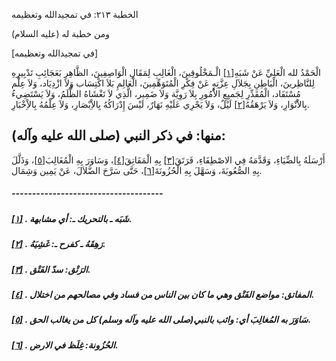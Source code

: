   الخطبة  ٢١٣: في تمجيدالله وتعظيمه	

ومن خطبة له (عليه السلام)

[في تمجيدالله وتعظيمه]

الْحَمْدُ لله الْعَلِيِّ عَنْ شَبَهِ[[١\]](https://arabic.balaghah.net/node/721#_ftn1) الْـمَخْلُوقِينَ، الْغَالِبِ لِمَقَالِ الْوَاصِفِينَ، الظَّاهِرِ  بَعَجَائِبِ تَدْبِيرِهِ لِلنَّاظِرينَ، الْبَاطِنِ بِجَلاَلِ عِزَّتِهِ  عَنْ فِكْرِ الْمُتَوَهِّمِينَ، الْعَالِمِ بَلاَ اكْتِسَاب وَلاَ  ازْدِيَاد، وَلاَ عِلْم مُسْتَفَاد، الْمُقَدِّرِ لِجَميِعِ الاُْمُورِ  بِلاَ رَوِيَّة وَلاَ ضَمِير، الَّذِي لاَ تَغْشَاهُ الظُّلَمُ، وَلاَ  يَسْتَضِيءُ بِالاَْنْوَارِ، وَلاَ يَرْهَقُهُ[[٢\]](https://arabic.balaghah.net/node/721#_ftn2) لَيْلٌ، وَلاَ يَجْرِي عَلَيْهِ نَهَارٌ، لَيْسَ إِدْرَاكُهُ بِالاِْبْصَارِ، وَلاَ عِلْمُهُ بِالاِْخْبَارِ.

## منها: في ذكر النبي (صلى الله عليه وآله):

أَرْسَلَهُ بِالضِّيَاءِ، وَقَدَّمَهُ فِي الاصْطِفَاءِ، فَرَتَقَ[[٣\]](https://arabic.balaghah.net/node/721#_ftn3) بِهِ الْمَفَاتِقَ[[٤\]](https://arabic.balaghah.net/node/721#_ftn4)، وَسَاوَرَ بِهِ الْمُغَالِبَ[[٥\]](https://arabic.balaghah.net/node/721#_ftn5)، وَذَلَّلَ بِهِ الصُّعُوبَةَ، وَسَهَّلَ بِهِ الْحُزُونَةَ[[٦\]](https://arabic.balaghah.net/node/721#_ftn6)، حَتَّى سَرَّحَ الضَّلاَلَ، عَنْ يَمِين وَشِمَال.

##### -------------------------------------

##### [[١\]](https://arabic.balaghah.net/node/721#_ftnref1) . شَبَه ـ بالتحريك ـ: أي مشابهة.

##### [[٢\]](https://arabic.balaghah.net/node/721#_ftnref2) . رَهِقَهُ ـ كفرح ـ: غَشِيَهُ.

##### [[٣\]](https://arabic.balaghah.net/node/721#_ftnref3) . الرَتْق: سدّ الفَتْق.

##### [[٤\]](https://arabic.balaghah.net/node/721#_ftnref4) . المفاتق: مواضع الفَتْق وهي ما كان بين الناس من فساد وفي مصالحهم من اختلال.

##### [[٥\]](https://arabic.balaghah.net/node/721#_ftnref5) . سَاوَرَ به المُغالِبَ أي: واثب بالنبي(صلى الله عليه وآله وسلم) كل من يغالب الحق.

##### [[٦\]](https://arabic.balaghah.net/node/721#_ftnref6) . الحُزُونة: غِلَظ في الارض. 
